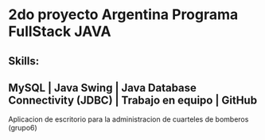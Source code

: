 # 2do proyecto Argentina Programa FullStack JAVA

##  Skills: 
##   MySQL | Java Swing | Java Database Connectivity (JDBC) | Trabajo en equipo | GitHub 

Aplicacion de escritorio para la administracion de cuarteles de bomberos (grupo6)


